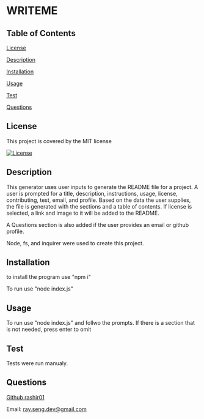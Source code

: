 # WRITEME
## Table of Contents
[License](#license)

[Description](#description)

[Installation](#installation)

[Usage](#usage)

[Test](#test)

[Questions](#questions)
## License
This project is covered by the MIT license

[![License](https://img.shields.io/badge/License-MIT-yellow.svg)](https://opensource.org/licenses/MIT)
## Description
This generator uses user inputs to generate the README file for a project. A user is prompted for a title, description, instructions, usage, license, contributing, test, email, and profile. Based on the data the user supplies, the file is generated with the sections and a table of contents. If license is selected, a link and image to it will be added to the README.

A Questions section is also added if the user provides an email or github profile.

Node, fs, and inquirer were used to create this project. 
## Installation
to install the program use "npm i"

To run use "node index.js"
## Usage
To run use "node index.js" and follwo the prompts. If there is a section that is not needed, press enter to omit
## Test
Tests were run manualy. 
## Questions
[Github rashir01](https://github.com/rashir01)

Email: ray.seng.dev@gmail.com

